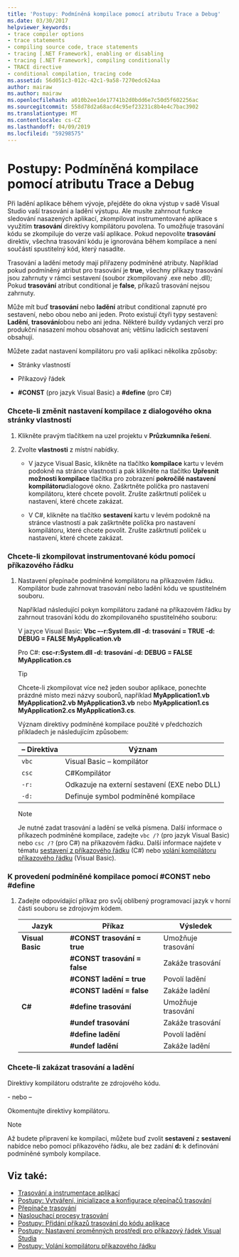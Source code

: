 ```yaml
---
title: 'Postupy: Podmíněná kompilace pomocí atributu Trace a Debug'
ms.date: 03/30/2017
helpviewer_keywords:
- trace compiler options
- trace statements
- compiling source code, trace statements
- tracing [.NET Framework], enabling or disabling
- tracing [.NET Framework], compiling conditionally
- TRACE directive
- conditional compilation, tracing code
ms.assetid: 56d051c3-012c-42c1-9a58-7270edc624aa
author: mairaw
ms.author: mairaw
ms.openlocfilehash: a010b2ee1de17741b2d0bdd6e7c50d5f602256ac
ms.sourcegitcommit: 558d78d2a68acd4c95ef23231c8b4e4c7bac3902
ms.translationtype: MT
ms.contentlocale: cs-CZ
ms.lasthandoff: 04/09/2019
ms.locfileid: "59298575"
---
```

# <a name="how-to-compile-conditionally-with-trace-and-debug"></a>Postupy: Podmíněná kompilace pomocí atributu Trace a Debug
Při ladění aplikace během vývoje, přejděte do okna výstup v sadě Visual Studio vaší trasování a ladění výstupu. Ale musíte zahrnout funkce sledování nasazených aplikací, zkompilovat instrumentované aplikace s využitím **trasování** direktivy kompilátoru povolena. To umožňuje trasování kódu se zkompiluje do verze vaší aplikace. Pokud nepovolíte **trasování** direktiv, všechna trasování kódu je ignorována během kompilace a není součástí spustitelný kód, který nasadíte.  
  
 Trasování a ladění metody mají přiřazeny podmíněné atributy. Například pokud podmíněný atribut pro trasování je **true**, všechny příkazy trasování jsou zahrnuty v rámci sestavení (soubor zkompilovaný .exe nebo .dll); Pokud **trasování** atribut conditional je **false**, příkazů trasování nejsou zahrnuty.  
  
 Může mít buď **trasování** nebo **ladění** atribut conditional zapnuté pro sestavení, nebo obou nebo ani jeden. Proto existují čtyři typy sestavení: **Ladění**, **trasování**obou nebo ani jedna. Některé buildy vydaných verzí pro produkční nasazení mohou obsahovat ani; většinu ladicích sestavení obsahují.  
  
 Můžete zadat nastavení kompilátoru pro vaši aplikaci několika způsoby:  
  
-   Stránky vlastností  
  
-   Příkazový řádek  
  
-   **#CONST** (pro jazyk Visual Basic) a **#define** (pro C#)  
  
### <a name="to-change-compile-settings-from-the-property-pages-dialog-box"></a>Chcete-li změnit nastavení kompilace z dialogového okna stránky vlastností  
  
1. Klikněte pravým tlačítkem na uzel projektu v **Průzkumníka řešení**.  
  
2. Zvolte **vlastnosti** z místní nabídky.  
  
    -   V jazyce Visual Basic, klikněte na tlačítko **kompilace** kartu v levém podokně na stránce vlastností a pak klikněte na tlačítko **Upřesnit možnosti kompilace** tlačítka pro zobrazení **pokročilé nastavení kompilátoru**dialogové okno. Zaškrtněte políčka pro nastavení kompilátoru, které chcete povolit. Zrušte zaškrtnutí políček u nastavení, které chcete zakázat.  
  
    -   V C#, klikněte na tlačítko **sestavení** kartu v levém podokně na stránce vlastností a pak zaškrtněte políčka pro nastavení kompilátoru, které chcete povolit. Zrušte zaškrtnutí políček u nastavení, které chcete zakázat.  
  
### <a name="to-compile-instrumented-code-using-the-command-line"></a>Chcete-li zkompilovat instrumentované kódu pomocí příkazového řádku  
  
1. Nastavení přepínače podmíněné kompilátoru na příkazovém řádku. Kompilátor bude zahrnovat trasování nebo ladění kódu ve spustitelném souboru.  
  
     Například následující pokyn kompilátoru zadané na příkazovém řádku by zahrnout trasování kódu do zkompilovaného spustitelného souboru:  
  
     V jazyce Visual Basic: **Vbc –-r:System.dll -d: trasování = TRUE -d: DEBUG = FALSE MyApplication.vb**  
  
     Pro C#: **csc-r:System.dll -d: trasování -d: DEBUG = FALSE MyApplication.cs**  
  
    > [!TIP]
    >  Chcete-li zkompilovat více než jeden soubor aplikace, ponechte prázdné místo mezi názvy souborů, například **MyApplication1.vb MyApplication2.vb MyApplication3.vb** nebo **MyApplication1.cs MyApplication2.cs MyApplication3.cs**.  
  
     Význam direktivy podmíněné kompilace použité v předchozích příkladech je následujícím způsobem:  
  
    |– Direktiva|Význam|  
    |---------------|-------------|  
    |`vbc`|Visual Basic – kompilátor|  
    |`csc`|C#Kompilátor|  
    |`-r:`|Odkazuje na externí sestavení (EXE nebo DLL)|  
    |`-d:`|Definuje symbol podmíněné kompilace|  
  
    > [!NOTE]
    >  Je nutné zadat trasování a ladění se velká písmena. Další informace o příkazech podmíněné kompilace, zadejte `vbc /?` (pro jazyk Visual Basic) nebo `csc /?` (pro C#) na příkazovém řádku. Další informace najdete v tématu [sestavení z příkazového řádku](~/docs/csharp/language-reference/compiler-options/how-to-set-environment-variables-for-the-visual-studio-command-line.md) (C#) nebo [volání kompilátoru příkazového řádku](~/docs/visual-basic/reference/command-line-compiler/how-to-invoke-the-command-line-compiler.md) (Visual Basic).  
  
### <a name="to-perform-conditional-compilation-using-const-or-define"></a>K provedení podmíněné kompilace pomocí #CONST nebo #define  
  
1. Zadejte odpovídající příkaz pro svůj oblíbený programovací jazyk v horní části souboru se zdrojovým kódem.  
  
    |Jazyk|Příkaz|Výsledek|  
    |--------------|---------------|------------|  
    |**Visual Basic**|**#CONST trasování = true**|Umožňuje trasování|  
    ||**#CONST trasování = false**|Zakáže trasování|  
    ||**#CONST ladění = true**|Povolí ladění|  
    ||**#CONST ladění = false**|Zakáže ladění|  
    |**C#**|**#define trasování**|Umožňuje trasování|  
    ||**#undef trasování**|Zakáže trasování|  
    ||**#define ladění**|Povolí ladění|  
    ||**#undef ladění**|Zakáže ladění|  
  
### <a name="to-disable-tracing-or-debugging"></a>Chcete-li zakázat trasování a ladění  
  
Direktivy kompilátoru odstraňte ze zdrojového kódu.  
  
\- nebo –  
  
Okomentujte direktivy kompilátoru.  
  
> [!NOTE]
>  Až budete připravení ke kompilaci, můžete buď zvolit **sestavení** z **sestavení** nabídce nebo pomocí příkazového řádku, ale bez zadání **d:** k definování podmíněné symboly kompilace.  
  
## <a name="see-also"></a>Viz také:

- [Trasování a instrumentace aplikací](../../../docs/framework/debug-trace-profile/tracing-and-instrumenting-applications.md)
- [Postupy: Vytváření, inicializace a konfigurace přepínačů trasování](../../../docs/framework/debug-trace-profile/how-to-create-initialize-and-configure-trace-switches.md)
- [Přepínače trasování](../../../docs/framework/debug-trace-profile/trace-switches.md)
- [Naslouchací procesy trasování](../../../docs/framework/debug-trace-profile/trace-listeners.md)
- [Postupy: Přidání příkazů trasování do kódu aplikace](../../../docs/framework/debug-trace-profile/how-to-add-trace-statements-to-application-code.md)
- [Postupy: Nastavení proměnných prostředí pro příkazový řádek Visual Studia](~/docs/csharp/language-reference/compiler-options/how-to-set-environment-variables-for-the-visual-studio-command-line.md)
- [Postupy: Volání kompilátoru příkazového řádku](~/docs/visual-basic/reference/command-line-compiler/how-to-invoke-the-command-line-compiler.md)
